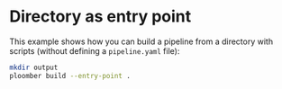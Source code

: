 # Directory as entry point

This example shows how you can build a pipeline from a directory with scripts
(without defining a `pipeline.yaml` file):

```sh
mkdir output
ploomber build --entry-point .
```